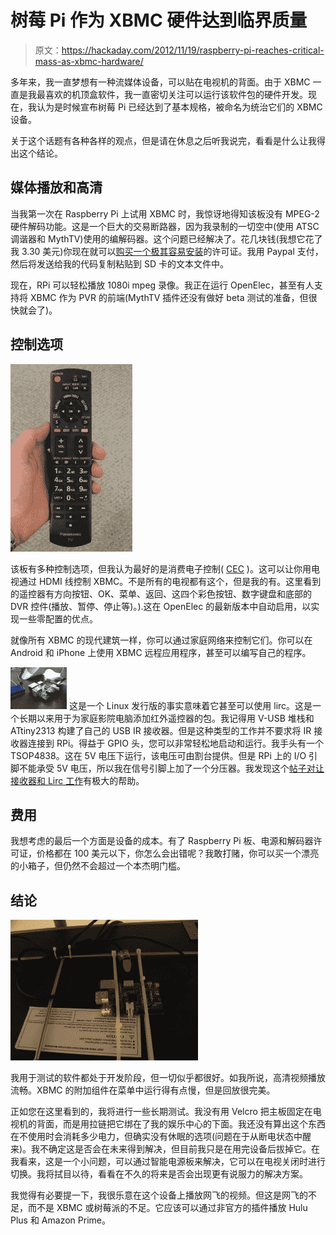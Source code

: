 # 树莓 Pi 作为 XBMC 硬件达到临界质量

> 原文：<https://hackaday.com/2012/11/19/raspberry-pi-reaches-critical-mass-as-xbmc-hardware/>

多年来，我一直梦想有一种流媒体设备，可以贴在电视机的背面。由于 XBMC 一直是我最喜欢的机顶盒软件，我一直密切关注可以运行该软件包的硬件开发。现在，我认为是时候宣布树莓 Pi 已经达到了基本规格，被命名为统治它们的 XBMC 设备。

关于这个话题有各种各样的观点，但是请在休息之后听我说完，看看是什么让我得出这个结论。

## 媒体播放和高清

当我第一次在 Raspberry Pi 上试用 XBMC 时，我惊讶地得知该板没有 MPEG-2 硬件解码功能。这是一个巨大的交易断路器，因为我录制的一切空中(使用 ATSC 调谐器和 MythTV)使用的编解码器。这个问题已经解决了。花几块钱(我想它花了我 3.30 美元)你现在就可以[购买一个极其容易安装](http://www.raspberrypi.org/archives/1839)的许可证。我用 Paypal 支付，然后将发送给我的代码复制粘贴到 SD 卡的文本文件中。

现在，RPi 可以轻松播放 1080i mpeg 录像。我正在运行 OpenElec，甚至有人支持将 XBMC 作为 PVR 的前端(MythTV 插件还没有做好 beta 测试的准备，但很快就会了)。

## 控制选项

[![](img/5a3cfa07c9507aa111c38dd6b2b0bc1f.png "hdmi-cec-remote")](http://hackaday.com/?attachment_id=90331)

该板有多种控制选项，但我认为最好的是消费电子控制( [CEC](http://en.wikipedia.org/wiki/Consumer_Electronics_Control#CEC) )。这可以让你用电视通过 HDMI 线控制 XBMC。不是所有的电视都有这个，但是我的有。这里看到的遥控器有方向按钮、OK、菜单、返回、这四个彩色按钮、数字键盘和底部的 DVR 控件(播放、暂停、停止等)。).这在 OpenElec 的最新版本中自动启用，以实现一些零配置的优点。

就像所有 XBMC 的现代建筑一样，你可以通过家庭网络来控制它们。你可以在 Android 和 iPhone 上使用 XBMC 远程应用程序，甚至可以编写自己的程序。

[![](img/c07a400f5e427995d58704972353ade3.png "rpi-ir-remote-receiver")](http://hackaday.com/?attachment_id=90332) 这是一个 Linux 发行版的事实意味着它甚至可以使用 lirc。这是一个长期以来用于为家庭影院电脑添加红外遥控器的包。我记得用 V-USB 堆栈和 ATtiny2313 构建了自己的 USB IR 接收器。但是这种类型的工作并不要求将 IR 接收器连接到 RPi。得益于 GPIO 头，您可以非常轻松地启动和运行。我手头有一个 TSOP4838。这在 5V 电压下运行，该电压可由割台提供。但是 RPi 上的 I/O 引脚不能承受 5V 电压，所以我在信号引脚上加了一个分压器。我发现这个[帖子对让接收器和 Lirc 工作](http://aron.ws/projects/lirc_rpi/)有极大的帮助。

## 费用

我想考虑的最后一个方面是设备的成本。有了 Raspberry Pi 板、电源和解码器许可证，价格都在 100 美元以下，你怎么会出错呢？我敢打赌，你可以买一个漂亮的小箱子，但仍然不会超过一个本杰明门槛。

## 结论

[![](img/879b84bcaac1c310b6b6d974c6f76e60.png "rpi-zip-tied-to-entertainment-center")](http://hackaday.com/2012/11/19/raspberry-pi-reaches-critical-mass-as-xbmc-hardware/rpi-zip-tied-to-entertainment-center/)

我用于测试的软件都处于开发阶段，但一切似乎都很好。如我所说，高清视频播放流畅。XBMC 的附加组件在菜单中运行得有点慢，但是回放很完美。

正如您在这里看到的，我将进行一些长期测试。我没有用 Velcro 把主板固定在电视机的背面，而是用拉链把它绑在了我的娱乐中心的下面。我还没有算出这个东西在不使用时会消耗多少电力，但确实没有休眠的选项(问题在于从断电状态中醒来)。我不确定这是否会在未来得到解决，但目前我只是在用完设备后拔掉它。在我看来，这是一个小问题，可以通过智能电源板来解决，它可以在电视关闭时进行切换。我将拭目以待，看看在不久的将来是否会出现更有说服力的解决方案。

我觉得有必要提一下，我很乐意在这个设备上播放网飞的视频。但这是网飞的不足，而不是 XBMC 或树莓派的不足。它应该可以通过非官方的插件播放 Hulu Plus 和 Amazon Prime。